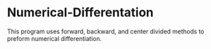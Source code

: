 # Numerical-Differentation
This program uses forward, backward, and center divided methods to preform numerical differentiation.
